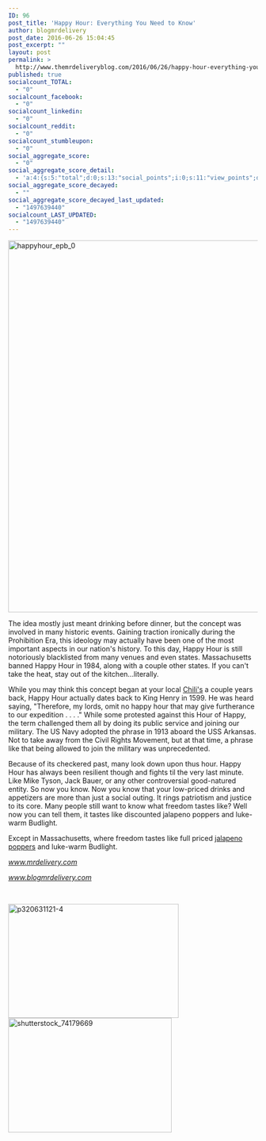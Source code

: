 ```yaml
---
ID: 96
post_title: 'Happy Hour: Everything You Need to Know'
author: blogmrdelivery
post_date: 2016-06-26 15:04:45
post_excerpt: ""
layout: post
permalink: >
  http://www.themrdeliveryblog.com/2016/06/26/happy-hour-everything-you-need-to-know/
published: true
socialcount_TOTAL:
  - "0"
socialcount_facebook:
  - "0"
socialcount_linkedin:
  - "0"
socialcount_reddit:
  - "0"
socialcount_stumbleupon:
  - "0"
social_aggregate_score:
  - "0"
social_aggregate_score_detail:
  - 'a:4:{s:5:"total";d:0;s:13:"social_points";i:0;s:11:"view_points";d:0;s:14:"comment_points";i:0;}'
social_aggregate_score_decayed:
  - ""
social_aggregate_score_decayed_last_updated:
  - "1497639440"
socialcount_LAST_UPDATED:
  - "1497639440"
---
```

<img class="alignnone size-full wp-image-170" src="https://blogmrdelivery.files.wordpress.com/2016/06/happyhour_epb_0.jpg" alt="happyhour_epb_0" width="1790" height="750" />

The idea mostly just meant drinking before dinner, but the concept was involved in many historic events. Gaining traction ironically during the Prohibition Era, this ideology may actually have been one of the most important aspects in our nation's history. To this day, Happy Hour is still notoriously blacklisted from many venues and even states. Massachusetts banned Happy Hour in 1984, along with a couple other states. If you can't take the heat, stay out of the kitchen...literally.

While you may think this concept began at your local <a href="https://www.mrdelivery.com/order/restaurant/chilis-east-menu/835/53716" target="_blank">Chili's</a> a couple years back, Happy Hour actually dates back to King Henry in 1599. He was heard saying, "Therefore, my lords, omit no happy hour that may give furtherance to our expedition . . . ." While some protested against this Hour of Happy, the term challenged them all by doing its public service and joining our military. The US Navy adopted the phrase in 1913 aboard the USS Arkansas. Not to take away from the Civil Rights Movement, but at that time, a phrase like that being allowed to join the military was unprecedented.

Because of its checkered past, many look down upon thus hour. Happy Hour has always been resilient though and fights til the very last minute. Like Mike Tyson, Jack Bauer, or any other controversial good-natured entity. So now you know. Now you know that your low-priced drinks and appetizers are more than just a social outing. It rings patriotism and justice to its core. Many people still want to know what freedom tastes like? Well now you can tell them, it tastes like discounted jalapeno poppers and luke-warm Budlight.

Except in Massachusetts, where freedom tastes like full priced <a href="https://www.mrdelivery.com/order/restaurant/fat-sandwich-co-menu/1308" target="_blank">jalapeno poppers</a> and luke-warm Budlight.

<em>www.mrdelivery.com</em>

<em>www.blogmrdelivery.com</em>

&nbsp;

<img class="alignnone  wp-image-176" src="https://blogmrdelivery.files.wordpress.com/2016/06/p320631121-4.jpg" alt="p320631121-4" width="344" height="230" /><img class="alignnone  wp-image-179" src="https://blogmrdelivery.files.wordpress.com/2016/06/shutterstock_74179669.jpg?w=680" alt="shutterstock_74179669" width="330" height="231" />